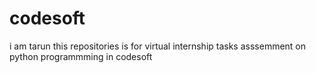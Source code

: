 # codesoft
i am tarun 
this repositories is for virtual internship tasks asssemment on python programmming in codesoft 
